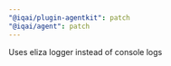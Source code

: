 ```yaml
---
"@iqai/plugin-agentkit": patch
"@iqai/agent": patch
---
```


Uses eliza logger instead of console logs

